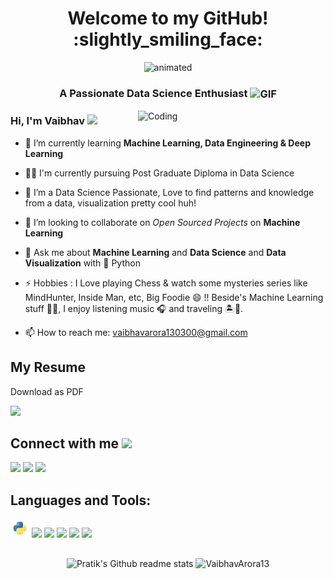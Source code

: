 <h1 align="center"> Welcome to my GitHub! :slightly_smiling_face: </h1>

<p align="center">
  <img src="https://media.giphy.com/media/7c8QeB0VMddFOuu4iR/giphy.gif" alt="animated" />
</p>


<!--<b><p align="center">Pythoneer🐍 | Automation🛠 | Web Scraping⛏</p></b>-->
<h3 align="center">A Passionate Data Science Enthusiast  <img align="center" alt="GIF" width="30px"  src="https://media.giphy.com/media/H6KusZ8pzxtyymblnE/giphy.gif" /></h3> 

<img align="right" alt="Coding" width="300" src="https://cdn.dribbble.com/users/730703/screenshots/6581243/avento.gif">



### Hi, I'm Vaibhav <a href="https://www.gautamkrishnar.com/"><img src="https://media.giphy.com/media/hvRJCLFzcasrR4ia7z/giphy.gif" width="25px"></a>
- 🌱 I’m currently learning **Machine Learning, Data Engineering & Deep Learning**

- :student: I'm currently pursuing Post Graduate Diploma in Data Science

- 🔭 I’m a Data Science Passionate, Love to find patterns and knowledge from a data, visualization pretty cool huh!

- 👯 I’m looking to collaborate on *Open Sourced Projects* on **Machine Learning** 

- 💬 Ask me about **Machine Learning** and **Data Science**  and **Data Visualization** with 🐍 Python 

- ⚡ Hobbies : I Love playing Chess & watch some mysteries series like MindHunter, Inside Man, etc, Big Foodie 😄 !! Beside's Machine Learning stuff 👩‍💻, I enjoy listening music 🎧 and traveling 🏝️🗻.

- 📫 How to reach me: vaibhavarora130300@gmail.com

## My Resume
Download as PDF

[<img target="_blank" src="https://img.icons8.com/clouds/100/000000/resume.png">](https://drive.google.com/file/d/1ZAC2Y9IvjK7JHFlcVFR0pyOC1Gfzq3Ta/view?usp=share_link) 


<div align="left">
<h2> Connect with me <a href="https://gifyu.com/image/Zy2f"><img src="https://github.com/milaan9/milaan9/blob/main/Handshake.gif" width="50px"></a>
</h2>

[<img target="_blank" src="https://img.icons8.com/bubbles/100/000000/linkedin.png">](https://www.linkedin.com/in/vaibhavarora13/) [<img target="_blank" src="https://img.icons8.com/bubbles/100/000000/github.png">](https://github.com/VaibhavArora13)  [<img target="_blank" src="https://img.icons8.com/bubbles/100/000000/facebook.png">](https://www.facebook.com/VaibhavArora1303/) 




## **Languages and Tools:**
<code><img height="30" src="https://raw.githubusercontent.com/github/explore/80688e429a7d4ef2fca1e82350fe8e3517d3494d/topics/python/python.png"></code>
<code><img height="25" src="https://upload.wikimedia.org/wikipedia/commons/0/05/Scikit_learn_logo_small.svg"></code>
<code><img height="25" src="https://www.clipartmax.com/png/small/349-3490136_anaconda-icon-anaconda-python-icon.png"></code>
<code><img height="25" src="https://upload.wikimedia.org/wikipedia/commons/1/1a/NumPy_logo.svg"></code>
<code><img height="25" src="https://matplotlib.org/3.1.1/_static/logo2_compressed.svg"></code>
<code><img height="25" src="https://www.vectorlogo.zone/logos/mysql/mysql-ar21.svg"></code>



## 
<p align="center"><img height="140em" src="https://github-readme-stats.vercel.app/api?username=VaibhavArora13&theme=jolly&show_icons=true" alt="Pratik's Github readme stats">
<img height="140em" src="http://github-readme-streak-stats.herokuapp.com?user=VaibhavArora13&&theme=jolly&show_icons=true" alt="VaibhavArora13" />
</p>
<br>





